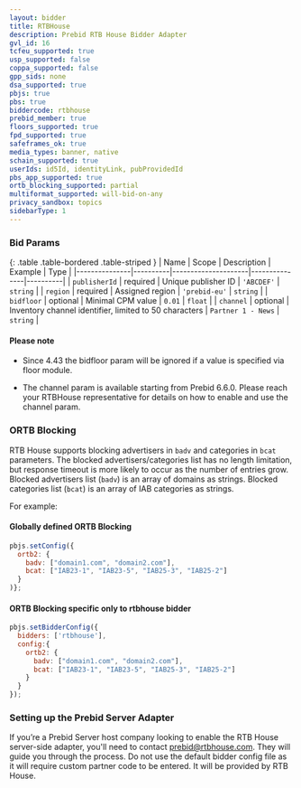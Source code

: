 ```yaml
---
layout: bidder
title: RTBHouse
description: Prebid RTB House Bidder Adapter
gvl_id: 16
tcfeu_supported: true
usp_supported: false
coppa_supported: false
gpp_sids: none
dsa_supported: true
pbjs: true
pbs: true
biddercode: rtbhouse
prebid_member: true
floors_supported: true
fpd_supported: true
safeframes_ok: true
media_types: banner, native
schain_supported: true
userIds: id5Id, identityLink, pubProvidedId
pbs_app_supported: true
ortb_blocking_supported: partial
multiformat_supported: will-bid-on-any
privacy_sandbox: topics
sidebarType: 1
---
```



### Bid Params

{: .table .table-bordered .table-striped }
| Name          | Scope    | Description         | Example       | Type     |
|---------------|----------|---------------------|---------------|----------|
| `publisherId` | required | Unique publisher ID | `'ABCDEF'`    | `string` |
| `region`      | required | Assigned region     | `'prebid-eu'` | `string` |
| `bidfloor`    | optional | Minimal CPM value   | `0.01`        | `float`  |
| `channel`     | optional | Inventory channel identifier, limited to 50 characters  | `Partner 1 - News`        | `string`  |

#### Please note

* Since 4.43 the bidfloor param will be ignored if a value is specified via floor module.

* The channel param is available starting from Prebid 6.6.0. Please reach your RTBHouse representative for details on how to enable and use the channel param.

### ORTB Blocking

RTB House supports blocking advertisers in `badv` and categories in `bcat` parameters.
The blocked advertisers/categories list has no length limitation, but response timeout is more likely to occur as the number of entries grow.
Blocked advertisers list (`badv`) is an array of domains as strings.
Blocked categories list (`bcat`) is an array of IAB categories as strings.

For example:

#### Globally defined ORTB Blocking

```javascript
pbjs.setConfig({
  ortb2: {
    badv: ["domain1.com", "domain2.com"],
    bcat: ["IAB23-1", "IAB23-5", "IAB25-3", "IAB25-2"]
  }
)};
```

#### ORTB Blocking specific only to rtbhouse bidder

```javascript
pbjs.setBidderConfig({
  bidders: ['rtbhouse'],
  config:{
    ortb2: {
      badv: ["domain1.com", "domain2.com"],
      bcat: ["IAB23-1", "IAB23-5", "IAB25-3", "IAB25-2"]
    }
  }
});
```

### Setting up the Prebid Server Adapter

If you’re a Prebid Server host company looking to enable the RTB House server-side adapter, you'll need to contact <prebid@rtbhouse.com>. They will guide you through the process. Do not use the default bidder config file as it will require custom partner code to be entered. It will be provided by RTB House.
